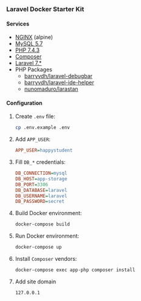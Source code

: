 ### Laravel Docker Starter Kit

#### Services

* [NGINX](https://hub.docker.com/_/nginx) (alpine)
* [MySQL 5.7](https://hub.docker.com/_/mysql)
* [PHP 7.4.3](https://hub.docker.com/_/php)
* [Composer](https://hub.docker.com/_/composer)
* [Laravel 7.*](https://laravel.com/docs/7.x)
* PHP Packages
    * [barryvdh/laravel-debugbar](https://packagist.org/packages/barryvdh/laravel-debugbar)
    * [barryvdh/laravel-ide-helper](https://packagist.org/packages/barryvdh/laravel-ide-helper)
    * [nunomaduro/larastan](https://packagist.org/packages/nunomaduro/larastan)

#### Configuration

1. Create `.env` file:

    ```bash
    cp .env.example .env
    ```

2. Add `APP_USER`:

    ```ini
    APP_USER=happystudent
    ```
   
3. Fill `DB_*` credentials:

    ```ini
    DB_CONNECTION=mysql
    DB_HOST=app-storage
    DB_PORT=3306
    DB_DATABASE=laravel
    DB_USERNAME=laravel
    DB_PASSWORD=secret
    ```
   
4. Build Docker environment:

    ```bash
    docker-compose build
    ```

5. Run Docker environment:

    ```bash
    docker-compose up
    ```
6. Install `Composer` vendors:

    ```bash
    docker-compose exec app-php composer install
    ```

7. Add site domain

    ```text
    127.0.0.1
    ```
